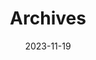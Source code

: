---
title: "Archives"
date: 2023-11-19
layout: "archives"
slug: "archives"
menu:
    main:
        weight: 2
        params: 
            icon: archives
---